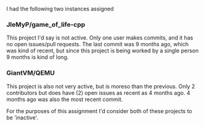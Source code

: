 I had the following two instances assigned
### JleMyP/game_of_life-cpp
This project I'd say is not active. Only one user makes commits, and it has no open issues/pull requests. 
The last commit was 9 months ago, which was kind of recent, but since this project is being worked by a single person
9 months is kind of long.

### GiantVM/QEMU
This project is also not very active, but is moreso than the previous. Only 2 contributors but does have (2) open issues
as recent as 4 months ago. 4 months ago was also the most recent commit. 

For the purposes of this assignment I'd consider both of these projects to be 'inactive'.
